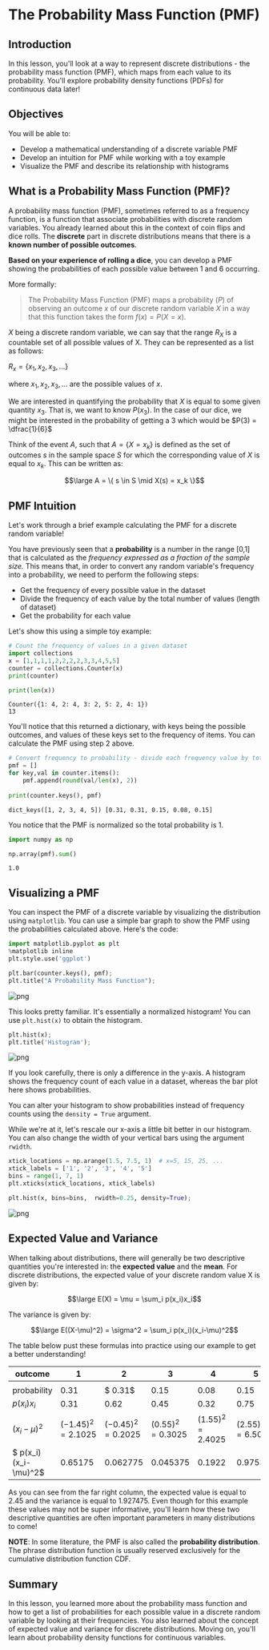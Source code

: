 
# The Probability Mass Function (PMF)

## Introduction
In this lesson, you'll look at a way to represent discrete distributions - the probability mass function (PMF), which maps from each value to its probability. You'll explore probability density functions (PDFs) for continuous data later!


## Objectives
You will be able to: 
* Develop a mathematical understanding of a discrete variable PMF
* Develop an intuition for PMF while working with a toy example
* Visualize the PMF and describe its relationship with histograms

## What is a Probability Mass Function (PMF)?

A probability mass function (PMF), sometimes referred to as a frequency function, is a function that associate probabilities with discrete random variables. You already learned about this in the context of coin flips and dice rolls. The **discrete** part in discrete distributions means that there is a **known number of possible outcomes**. 

**Based on your experience of rolling a dice**, you can develop a PMF showing the probabilities of each possible value between 1 and 6 occurring.


More formally:

> The Probability Mass Function (PMF) maps a probability ($P$) of observing an outcome $x$ of our discrete random variable $X$ in a way that this function takes the form $f(x) = P(X = x)$.

$X$ being a discrete random variable, we can say that the range $R_X$ is a countable set of all possible values of X. 
They can be represented as a list as follows:

$R_x = \{ x_1,x_2,x_3,\ldots \}$

where $x_1,x_2,x_3,\ldots$ are the possible values of $x$. 



We are interested in quantifying the probability that $X$ is equal to some given quantity $x_3$. That is, we want to know $P(x_3)$. In the case of our dice, we might be interested in the probability  of getting a 3 which would be $P(3) = \dfrac{1}{6}$

Think of the event $A$, such that  $A = \{ X = x_k \}$ is defined as the set of outcomes $s$ in the sample space $S$ for which the corresponding value of $X$ is equal to $x_k$.  This can be written as:

$$\large A = \{ s \in S \mid X(s) = x_k \}$$

## PMF Intuition

Let's work through a brief example calculating the PMF for a discrete random variable!

You have previously seen that a **probability** is a number in the range [0,1] that is calculated as the *frequency expressed as a fraction of the sample size.* This means that, in order to convert any random variable's frequency into a probability, we need to perform the following steps:

* Get the frequency of every possible value in the dataset
* Divide the frequency of each value by the total number of values (length of dataset)
* Get the probability for each value

Let's show this using a simple toy example:


```python
# Count the frequency of values in a given dataset
import collections
x = [1,1,1,1,2,2,2,2,3,3,4,5,5]
counter = collections.Counter(x)
print(counter)

print(len(x))
```

    Counter({1: 4, 2: 4, 3: 2, 5: 2, 4: 1})
    13


You'll notice that this returned a dictionary, with keys being the possible outcomes, and values of these keys set to the frequency of items. You can calculate the PMF using step 2 above. 


```python
# Convert frequency to probability - divide each frequency value by total number of values
pmf = []
for key,val in counter.items():
    pmf.append(round(val/len(x), 2))
    
print(counter.keys(), pmf)
```

    dict_keys([1, 2, 3, 4, 5]) [0.31, 0.31, 0.15, 0.08, 0.15]


You notice that the PMF is normalized so the total probability is 1.


```python
import numpy as np

np.array(pmf).sum()
```




    1.0



## Visualizing a PMF

You can inspect the PMF of a discrete variable by visualizing the distribution using `matplotlib`. You can use a simple bar graph to show the PMF using the probabilities calculated above. Here's the code:


```python
import matplotlib.pyplot as plt
%matplotlib inline
plt.style.use('ggplot')

plt.bar(counter.keys(), pmf);
plt.title("A Probability Mass Function");
```


![png](index_files/index_7_0.png)


This looks pretty familiar. It's essentially a normalized histogram! You can use `plt.hist(x)` to obtain the histogram.


```python
plt.hist(x);
plt.title('Histogram');
```


![png](index_files/index_9_0.png)


If you look carefully, there is only a difference in the y-axis. A histogram shows the frequency count of each value in a dataset, whereas the bar plot here shows probabilities. 

You can alter your histogram to show probabilities instead of frequency counts using the `density = True` argument. 

While we're at it, let's rescale our x-axis a little bit better in our histogram. You can also change the width of your vertical bars using the argument `rwidth`.


```python
xtick_locations = np.arange(1.5, 7.5, 1)  # x=5, 15, 25, ...
xtick_labels = ['1', '2', '3', '4', '5']
bins = range(1, 7, 1) 
plt.xticks(xtick_locations, xtick_labels)

plt.hist(x, bins=bins,  rwidth=0.25, density=True);

```


![png](index_files/index_11_0.png)


## Expected Value and Variance

When talking about distributions, there will generally be two descriptive quantities you're interested in: the **expected value** and the **mean**. For discrete distributions, the expected value of your discrete random value X is given by:

$$\large E(X) = \mu = \sum_i p(x_i)x_i$$

The variance is given by:

$$\large E((X-\mu)^2) = \sigma^2 = \sum_i p(x_i)(x_i-\mu)^2$$


The table below pust these formulas into practice using our example to get a better understanding!

| outcome      | 1     | 2     | 3     | 4    | 5     |$\sum$  |
|--------------|-------|-------|-------|------|-------|--------|
|<img width=100/>|<img width=130/>|<img width=130/>|<img width=130/>|<img width=130/>|<img width=130/>|<img width=100/>|
| probability  | $0.31$  |$ 0.31$  | $0.15$  | $0.08$ | $0.15$  |  $ 1$    |
| $p(x_i)x_i$  | $0.31$  | $0.62$  | $0.45$ | $0.32$  |$0.75$   |  $2.45$  |
| $(x_i-\mu)^2$| $(-1.45)^2 = 2.1025$| $(-0.45)^2=0.2025$|$(0.55)^2=0.3025$|$(1.55)^2=2.4025$|$(2.55)^2=6.5025$ |
| $ p(x_i)(x_i-\mu)^2$|$0.65175$|$0.062775$|$0.045375$|$0.1922$|$0.975375$|$1.927475$|

As you can see from the far right column, the expected value is equal to 2.45 and the variance is equal to 1.927475. Even though for this example these values may not be super informative, you'll learn how these two descriptive quantities are often important parameters in many distributions to come!

**NOTE**: In some literature, the PMF is also called the **probability distribution**. The phrase distribution function is usually reserved exclusively for the cumulative distribution function CDF. 

## Summary

In this lesson, you learned more about the probability mass function and how to get a list of probabilities for each possible value in a discrete random variable by looking at their frequencies. You also learned about the concept of expected value and variance for discrete distributions. Moving on, you'll learn about probability density functions for continuous variables.
